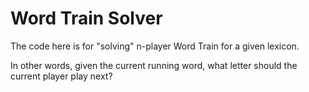 # Word Train Solver

The code here is for "solving" n-player Word Train for a given lexicon.

In other words, given the current running word, what letter should the current player play next?